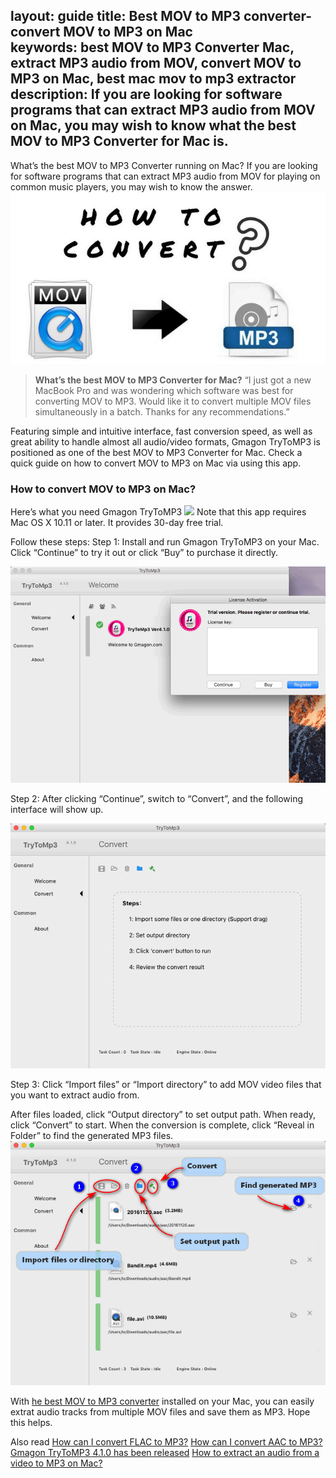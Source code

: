 layout: guide
title: Best MOV to MP3 converter-convert MOV to MP3 on Mac    
keywords: best MOV to MP3 Converter Mac, extract MP3 audio from MOV, convert MOV to MP3 on Mac, best mac mov to mp3 extractor 
description: If you are looking for software programs that can extract MP3 audio from MOV on Mac, you may wish to know what the best MOV to MP3 Converter for Mac is. 
---
What’s the best MOV to MP3 Converter running on Mac? If you are looking for software programs that can extract MP3 audio from MOV for playing on common music players, you may wish to know the answer. 
![](../img/mov-to-mp3.jpg)

> **What’s the best MOV to MP3 Converter for Mac?**
“I just got a new MacBook Pro and was wondering which software was best for converting MOV to MP3. Would like it to convert multiple MOV files simultaneously in a batch. Thanks for any recommendations.” 

Featuring simple and intuitive interface, fast conversion speed, as well as great ability to handle almost all audio/video formats, Gmagon TryToMP3 is positioned as one of the best MOV to MP3 Converter for Mac. Check a quick guide on how to convert MOV to MP3 on Mac via using this app. 

### How to convert MOV to MP3 on Mac?
Here’s what you need
Gmagon TryToMP3
<a href="https://gmagon.com/products/store/trytomp3/" target="_blank"> <img src="https://gmagon.com/asset/images/free-download.png"/></a>
Note that this app requires Mac OS X 10.11 or later. It provides 30-day free trial. 

Follow these steps: 
Step 1: Install and run Gmagon TryToMP3 on your Mac. Click “Continue” to try it out or click “Buy” to purchase it directly. 

![](../img/continue.png)
<br>

Step 2: After clicking “Continue”, switch to “Convert”, and the following interface will show up. 

![](../img/convert.png)
<br>

Step 3: Click “Import files” or “Import directory” to add MOV video files that you want to extract audio from.  

After files loaded, click “Output directory” to set output path. When ready, click “Convert” to start. When the conversion is complete, click “Reveal in Folder” to find the generated MP3 files.  
![](../img/steps.png) 

With <a href="https://gmagon.com/products/store/trytomp3/" target="_blank"> he best MOV to MP3 converter</a> installed on your Mac, you can easily extrat audio tracks from multiple MOV files and save them as MP3. Hope this helps.  

Also read 
<a href="https://gmagon.com/guide/trytomp3/how-can-i-convert-flac-to-mp3.html" target="_blank" >How can I convert FLAC to MP3?</a>
<a href="https://gmagon.com/guide/trytomp3/how-can-i-convert-aac-to-mp3.html " target="_blank" >How can I convert AAC to MP3?</a>
<a href="https://gmagon.com/guide/trytomp3/trytomp3ver4.1.0.html" target="_blank" >Gmagon TryToMP3 4.1.0 has been released</a>
<a href="https://gmagon.com/guide/trytomp3/extract-audio-to-mp3-mac.html" target="_blank" >How to extract an audio from a video to MP3 on Mac? </a>

